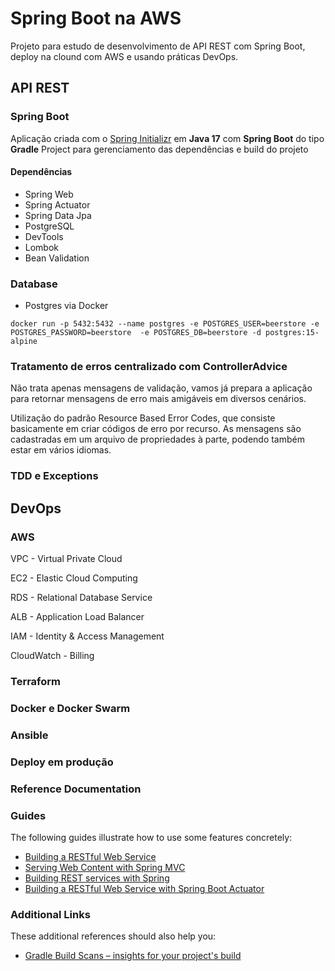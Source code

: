# Spring Boot na AWS
Projeto para estudo de desenvolvimento de API REST com Spring Boot, deploy na clound com
AWS e usando práticas DevOps.


## API REST
### Spring Boot
Aplicação criada com o [Spring Initializr](https://start.spring.io/) em **Java 17** com **Spring Boot** do 
tipo **Gradle** Project para gerenciamento das dependências e build do projeto

#### Dependências
* Spring Web
* Spring Actuator
* Spring Data Jpa
* PostgreSQL
* DevTools
* Lombok
* Bean Validation

### Database
* Postgres via Docker 

`docker run -p 5432:5432 --name postgres -e POSTGRES_USER=beerstore -e POSTGRES_PASSWORD=beerstore 
-e POSTGRES_DB=beerstore -d postgres:15-alpine`

### Tratamento de erros centralizado com ControllerAdvice
Não trata apenas mensagens de validação, vamos já
prepara a aplicação para retornar mensagens de erro mais amigáveis em diversos cenários.

Utilização do padrão Resource Based Error Codes, que
consiste basicamente em criar códigos de erro por recurso. As mensagens são cadastradas em um arquivo de propriedades
à parte, podendo também estar em vários idiomas.



### TDD e Exceptions


## DevOps

### AWS

VPC - Virtual Private Cloud

EC2 - Elastic Cloud Computing

RDS - Relational Database Service

ALB - Application Load Balancer

IAM - Identity & Access Management

CloudWatch - Billing

### Terraform

### Docker e Docker Swarm

### Ansible

### Deploy em produção





### Reference Documentation

### Guides
The following guides illustrate how to use some features concretely:

* [Building a RESTful Web Service](https://spring.io/guides/gs/rest-service/)
* [Serving Web Content with Spring MVC](https://spring.io/guides/gs/serving-web-content/)
* [Building REST services with Spring](https://spring.io/guides/tutorials/rest/)
* [Building a RESTful Web Service with Spring Boot Actuator](https://spring.io/guides/gs/actuator-service/)

### Additional Links
These additional references should also help you:

* [Gradle Build Scans – insights for your project's build](https://scans.gradle.com#gradle)

